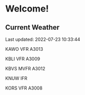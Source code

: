 # Welcome!

## Current Weather

Last updated: 2022-07-23 10:33:44

KAWO VFR A3013

KBLI VFR A3009

KBVS MVFR A3012

KNUW IFR 

KORS VFR A3008



